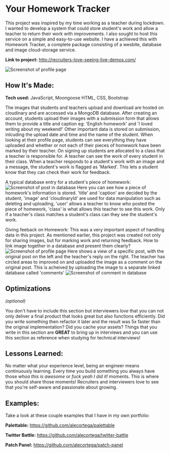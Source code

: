 # Your Homework Tracker
This project was inspired by my time working as a teacher during lockdown. I wanted to develop a system that could store student's work and allow a teacher to return their work with improvements. I also sought to host this service on a simple and easy-to-use website. I have a achieved this with Homework Tracker, a complete package consisting of a wesbite, database and image cloud-storage service.

**Link to project:** http://recruiters-love-seeing-live-demos.com/

![Screenshot of profile page](https://ibb.co/TWp6JWv)

## How It's Made:

**Tech used:** JavaScript, Moongoose HTML, CSS, Bootstrap

The images that students and teachers upload and download are hosted on cloudinary and are accessed via a MongoDB database. After creating an account, students upload their images with a submission form that allows them to provide a title and caption eg: 'English homework' and 'I loved writing about my weekend!' Other important data is stored on submission, inlcuding the upload date and time and the name of the student. When looking at their profile page, students can see everything they have uploaded and whether or not each of their pieces of homework have been marked by their teacher.
On signing up students are allocated to a class that a teacher is responsible for. A teacher can see the work of every student in their class. When a teacher responds to a student's work with an image and a message, the student's work is flagged as 'Marked'. This lets a student know that they can check their work for feedback.

A typical database entry for a student's piece of homework:
![Screenshot of post in database](https://ibb.co/mTMZQTG)
Here you can see how a piece of homework's information is stored. 'title' and 'caption' are decided by the student, 'image' and 'cloudinaryId' are used for data manipulation such as deleting and uploading, 'user' allows a teacher to know who posted the piece of homework, 'class' is what allows this teacher to see this work. Only if a teacher's class matches a student's class can they see the student's work.

Giving feeback on Homework:
This was a very important aspect of handling data in this project. As mentioned earlier, this project was created not only for sharing images, but for marking work and returning feedback. How to link image together in a database and present them clearly?
![Screenshot of profile page](https://ibb.co/NjKRs6m)
Here shows a view of a specific post, with the original post on the left and the teacher's reply on the right. The teacher has circled areas to improved on and uploaded the image as a comment on the original post. This is acheived by uploading the image to a separate linked database called 'comments'
![Screenshot of comment in database](https://ibb.co/GJ20bFB)


## Optimizations
*(optional)*

You don't have to include this section but interviewers *love* that you can not only deliver a final product that looks great but also functions efficiently. Did you write something then refactor it later and the result was 5x faster than the original implementation? Did you cache your assets? Things that you write in this section are **GREAT** to bring up in interviews and you can use this section as reference when studying for technical interviews!

## Lessons Learned:

No matter what your experience level, being an engineer means continuously learning. Every time you build something you always have those *whoa this is awesome* or *fuck yeah I did it!* moments. This is where you should share those moments! Recruiters and interviewers love to see that you're self-aware and passionate about growing.

## Examples:
Take a look at these couple examples that I have in my own portfolio:

**Palettable:** https://github.com/alecortega/palettable

**Twitter Battle:** https://github.com/alecortega/twitter-battle

**Patch Panel:** https://github.com/alecortega/patch-panel
